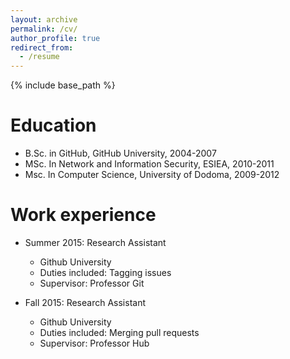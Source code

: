 ```yaml
---
layout: archive
permalink: /cv/
author_profile: true
redirect_from:
  - /resume
---
```


{% include base_path %}

Education
======
* B.Sc. in GitHub, GitHub University, 2004-2007
* MSc. In Network and Information Security, ESIEA, 2010-2011
* Msc. In Computer Science, University of Dodoma, 2009-2012

Work experience
======
* Summer 2015: Research Assistant
  * Github University
  * Duties included: Tagging issues
  * Supervisor: Professor Git

* Fall 2015: Research Assistant
  * Github University
  * Duties included: Merging pull requests
  * Supervisor: Professor Hub


